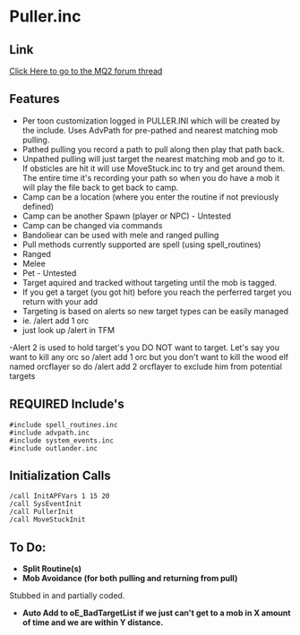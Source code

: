 # Puller.inc

## Link

[Click Here to go to the MQ2 forum thread](https://macroquest2.com/phpBB3/viewtopic.php?t=11693&highlight=)

## Features

* Per toon customization logged in PULLER.INI which will be created by the include. Uses AdvPath for pre-pathed and nearest matching mob pulling.
* Pathed pulling you record a path to pull along then play that path back.
* Unpathed pulling will just target the nearest matching mob and go to it. If obsticles are hit it will use MoveStuck.inc to try and get around them. The entire time it's recording your path so when you do have a mob it will play the file back to get back to camp.
* Camp can be a location \(where you enter the routine if not previously defined\)
* Camp can be another Spawn \(player or NPC\) - Untested
* Camp can be changed via commands
* Bandoliear can be used with mele and ranged pulling
* Pull methods currently supported are spell \(using spell\_routines\)
* Ranged
* Melee
* Pet - Untested
* Target aquired and tracked without targeting until the mob is tagged.
* If you get a target \(you got hit\) before you reach the perferred target you return with your add
* Targeting is based on alerts so new target types can be easily managed
* ie. /alert add 1 orc
* just look up /alert in TFM

-Alert 2 is used to hold target's you DO NOT want to target. Let's say you want to kill any orc so /alert add 1 orc but you don't want to kill the wood elf named orcflayer so do /alert add 2 orcflayer to exclude him from potential targets

## REQUIRED Include's

`#include spell_routines.inc`  
`#include advpath.inc`  
`#include system_events.inc`  
`#include outlander.inc`

## Initialization Calls

`/call InitAPFVars 1 15 20`  
`/call SysEventInit`  
`/call PullerInit`  
`/call MoveStuckInit`

## To Do:

* **Split Routine\(s\)**
* **Mob Avoidance \(for both pulling and returning from pull\)**

Stubbed in and partially coded.

* **Auto Add to oE\_BadTargetList if we just can't get to a mob in X amount of time and we are within Y distance.**

